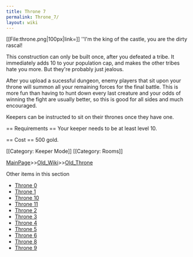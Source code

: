 ```yaml
---
title: Throne 7
permalink: Throne_7/
layout: wiki
---
```

[[File:throne.png|100px|link=]] ''I'm the king of the castle, you are the dirty rascal!

This construction can only be built once, after you defeated a tribe. It immediately adds 10 to your population cap, and makes the other tribes hate you more. But they're probably just jealous.

After you upload a sucessful dungeon, enemy players that sit upon your throne will summon all your remaining forces for the final battle. This is more fun than having to hunt down every last creature and your odds of winning the fight are usually better, so this is good for all sides and much encouraged.

Keepers can be instructed to sit on their thrones once they have one.

== Requirements ==
Your keeper needs to be at least level 10.

== Cost ==
500 gold.

[[Category: Keeper Mode]]
[[Category: Rooms]]

[MainPage](/keeperrl_wiki/ "wikilink")>>[Old_Wiki](/keeperrl_wiki/Old_Wiki "wikilink")>>[Old_Throne](/keeperrl_wiki/Old_Throne "wikilink")

Other items in this section
-    [Throne 0](/keeperrl_wiki/Throne_0 "wikilink")
-    [Throne 1](/keeperrl_wiki/Throne_1 "wikilink")
-    [Throne 10](/keeperrl_wiki/Throne_10 "wikilink")
-    [Throne 11](/keeperrl_wiki/Throne_11 "wikilink")
-    [Throne 2](/keeperrl_wiki/Throne_2 "wikilink")
-    [Throne 3](/keeperrl_wiki/Throne_3 "wikilink")
-    [Throne 4](/keeperrl_wiki/Throne_4 "wikilink")
-    [Throne 5](/keeperrl_wiki/Throne_5 "wikilink")
-    [Throne 6](/keeperrl_wiki/Throne_6 "wikilink")
-    [Throne 8](/keeperrl_wiki/Throne_8 "wikilink")
-    [Throne 9](/keeperrl_wiki/Throne_9 "wikilink")
